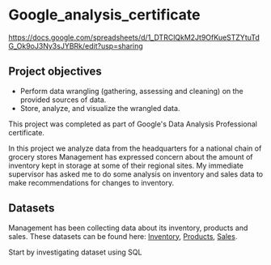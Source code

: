 # Google_analysis_certificate
https://docs.google.com/spreadsheets/d/1_DTRClQkM2Jt9OfKueSTZYtuTdG_Ok9oJ3Ny3sJYBRk/edit?usp=sharing

## Project objectives

* Perform data wrangling (gathering, assessing and cleaning) on the provided sources of data.
* Store, analyze, and visualize the wrangled data.

This project was completed as part of Google's Data Analysis Professional certificate.

In this project we analyze data from the headquarters for a national chain of grocery stores
Management has expressed concern about the amount of inventory kept in storage at some of their regional sites. 
My immediate supervisor has asked me to do some analysis on inventory and sales data to make recommendations for changes to inventory.

## Datasets
Management has been collecting data about its inventory, products and sales. These datasets can be found here: [Inventory](https://drive.google.com/u/0/uc?id=1FCo85-_jwlOkqucuiizlP3WyCEu1uXBH&export=download), [Products](https://drive.google.com/u/0/uc?id=1Qm1FFskt30Cc1I8XbptukBnT3T1ZHeJ-&export=download), [Sales](https://drive.google.com/u/0/uc?id=1hQ3_EqXPANEPhyY-VDKa9LTuB73E_DVT&export=download). 



Start by investigating dataset using SQL


